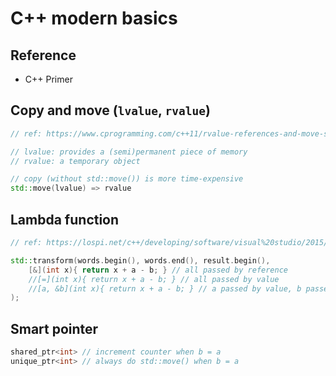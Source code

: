 # C++ modern basics

## Reference
- C++ Primer

## Copy and move (```lvalue```, ```rvalue```)

```cpp
// ref: https://www.cprogramming.com/c++11/rvalue-references-and-move-semantics-in-c++11.html

// lvalue: provides a (semi)permanent piece of memory
// rvalue: a temporary object

// copy (without std::move()) is more time-expensive
std::move(lvalue) => rvalue
```

## Lambda function

```cpp
// ref: https://lospi.net/c++/developing/software/visual%20studio/2015/03/11/lambdas-and-cpp11.html

std::transform(words.begin(), words.end(), result.begin(),
    [&](int x){ return x + a - b; } // all passed by reference
    //[=](int x){ return x + a - b; } // all passed by value
    //[a, &b](int x){ return x + a - b; } // a passed by value, b passed by reference
);
```

## Smart pointer

```cpp
shared_ptr<int> // increment counter when b = a
unique_ptr<int> // always do std::move() when b = a